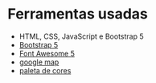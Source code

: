 # Ferramentas usadas #
* HTML, CSS, JavaScript e Bootstrap 5
* [Bootstrap 5](https://getbootstrap.com/docs/5.0/getting-started/introduction/)
* [Font Awesome 5](https://fontawesome.com/)
* [google map](https://www.embed-map.com/)
* [paleta de cores](https://color.adobe.com/pt/create)


